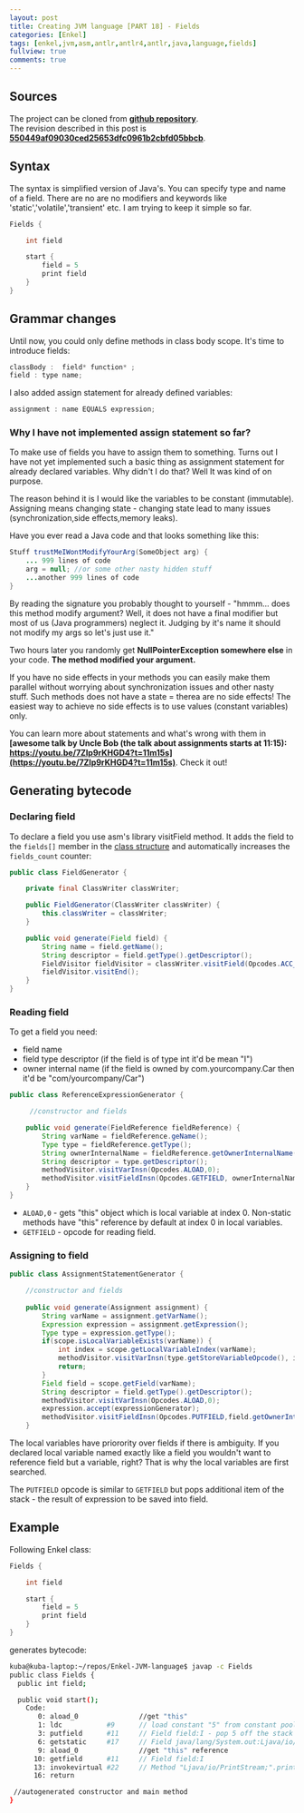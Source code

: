 ```yaml
---
layout: post
title: Creating JVM language [PART 18] - Fields
categories: [Enkel]
tags: [enkel,jvm,asm,antlr,antlr4,antlr,java,language,fields]
fullview: true
comments: true
---
```

## Sources

The project can be cloned from **[github repository](https://github.com/JakubDziworski/Enkel-JVM-language)**.  
The revision described in this post is **[550449af09030ced25653dfc0961b2cbfd05bbcb](https://github.com/JakubDziworski/Enkel-JVM-language/tree/550449af09030ced25653dfc0961b2cbfd05bbcb)**.


## Syntax 

The syntax is simplified version of Java's. You can specify type and name of a field.
There are no are no modifiers and keywords like 'static','volatile','transient' etc. I am trying to keep it simple so far.

```java
Fields {

    int field

    start {
        field = 5
        print field
    }
}
```

## Grammar changes

Until now, you could only define methods in class body scope.
It's time to introduce fields:

```java
classBody :  field* function* ;
field : type name;
```

I also added assign statement for already defined variables:

```java
assignment : name EQUALS expression;
```

### Why I have not implemented assign statement so far?

To make use of fields you have to assign them to something. Turns out
I have not yet implemented such a basic thing as assignment statement for already declared variables.
Why didn't I do that? Well It was kind of on purpose.

The reason behind it is I would like the variables to be constant (immutable).
Assigning means changing state - changing state lead to many issues (synchronization,side effects,memory leaks).

Have you ever read a Java code and that looks something like this:

```java
Stuff trustMeIWontModifyYourArg(SomeObject arg) {
    ... 999 lines of code 
    arg = null; //or some other nasty hidden stuff
    ...another 999 lines of code
}
```

By reading the signature you probably thought to yourself - "hmmm... does this method modify argument? Well, it does not 
have a final modifier but most of us (Java programmers) neglect it. Judging by it's name it should not modify my args so let's just use it."

Two hours later you randomly get **NullPointerException somewhere else** in your code. **The method modified
your argument.**

If you have no side effects in your methods you can easily make them parallel
without worrying about synchronization issues and other nasty stuff. Such methods does
not have a state = therea are no side effects! The easiest way to achieve 
no side effects is to use values (constant variables) only.

You can learn more about statements and what's wrong with them
in **[awesome talk by Uncle Bob (the talk about assignments starts at 11:15): 
https://youtu.be/7Zlp9rKHGD4?t=11m15s](https://youtu.be/7Zlp9rKHGD4?t=11m15s)**. Check it out!

## Generating bytecode

### Declaring field

To declare a field you use asm's library visitField method. It adds 
the field to the ```fields[]``` member in the [class structure](https://docs.oracle.com/javase/specs/jvms/se8/html/jvms-4.html#jvms-4.1) and automatically
increases the ```fields_count``` counter:

```java
public class FieldGenerator {

    private final ClassWriter classWriter;

    public FieldGenerator(ClassWriter classWriter) {
        this.classWriter = classWriter;
    }

    public void generate(Field field) {
        String name = field.getName();
        String descriptor = field.getType().getDescriptor();
        FieldVisitor fieldVisitor = classWriter.visitField(Opcodes.ACC_PUBLIC, name,descriptor, null, null);
        fieldVisitor.visitEnd();
    }
}
```

### Reading field

To get a field you need:

 * field name
 * field type descriptor (if the field is of type int it'd be mean "I")
 * owner internal name (if the field is owned by com.yourcompany.Car then it'd be "com/yourcompany/Car")

```java
public class ReferenceExpressionGenerator {

     //constructor and fields

    public void generate(FieldReference fieldReference) {
        String varName = fieldReference.geName();
        Type type = fieldReference.getType();
        String ownerInternalName = fieldReference.getOwnerInternalName();
        String descriptor = type.getDescriptor();
        methodVisitor.visitVarInsn(Opcodes.ALOAD,0);
        methodVisitor.visitFieldInsn(Opcodes.GETFIELD, ownerInternalName,varName,descriptor);
    }
}
```

 * ```ALOAD,0``` - gets "this" object which is local variable at index 0. Non-static methods have "this" reference by default at index 0 in local variables. 
 * ```GETFIELD``` - opcode for reading field.
 
### Assigning to field

```java
public class AssignmentStatementGenerator {

    //constructor and fields
    
    public void generate(Assignment assignment) {
        String varName = assignment.getVarName();
        Expression expression = assignment.getExpression();
        Type type = expression.getType();
        if(scope.isLocalVariableExists(varName)) {
            int index = scope.getLocalVariableIndex(varName);
            methodVisitor.visitVarInsn(type.getStoreVariableOpcode(), index);
            return;
        }
        Field field = scope.getField(varName);
        String descriptor = field.getType().getDescriptor();
        methodVisitor.visitVarInsn(Opcodes.ALOAD,0);
        expression.accept(expressionGenerator);
        methodVisitor.visitFieldInsn(Opcodes.PUTFIELD,field.getOwnerInternalName(),field.getName(),descriptor);
    }
```

The local variables have priorority over fields if there is ambiguity. If you declared 
local variable named exactly like a field you wouldn't want to 
reference field but a variable, right? That is why the local variables are first searched.

The ```PUTFIELD``` opcode is similar to ```GETFIELD``` but pops additional item of the stack - 
the result of expression to be saved into field.

## Example


Following Enkel class:

```java
Fields {

    int field

    start {
        field = 5
        print field
    }
}
```

generates bytecode:

```bash
kuba@kuba-laptop:~/repos/Enkel-JVM-language$ javap -c Fields
public class Fields {
  public int field;

  public void start();
    Code:           
       0: aload_0               //get "this"
       1: ldc           #9      // load constant "5" from constant pool 
       3: putfield      #11     // Field field:I - pop 5 off the stack and write to field
       6: getstatic     #17     // Field java/lang/System.out:Ljava/io/PrintStream; 
       9: aload_0               //get "this" reference
      10: getfield      #11     // Field field:I
      13: invokevirtual #22     // Method "Ljava/io/PrintStream;".println:(I)V
      16: return

 //autogenerated constructor and main method
}
```